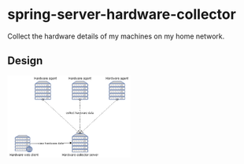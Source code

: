 # spring-server-hardware-collector
Collect the hardware details of my machines on my home network.

Design
----------------------------------
<img width="250" alt="1st page" src="sshc-diagram.png">
